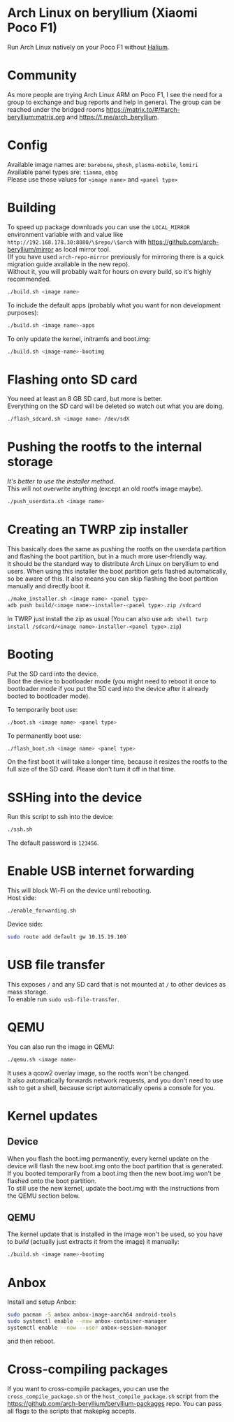 # Arch Linux on beryllium (Xiaomi Poco F1)

Run Arch Linux natively on your Poco F1 without [Halium](https://halium.org).

# Community

As more people are trying Arch Linux ARM on Poco F1, I see the need for a group to exchange and bug reports and help in
general. The group can be reached under the bridged rooms https://matrix.to/#/#arch-beryllium:matrix.org
and https://t.me/arch_beryllium.

# Config

Available image names are: `barebone`, `phosh`, `plasma-mobile`, `lomiri`  
Available panel types are: `tianma`, `ebbg`  
Please use those values for `<image name>` and `<panel type>`

# Building

To speed up package downloads you can use the `LOCAL_MIRROR` environment variable with and value
like `http://192.168.178.30:8080/\$repo/\$arch` with https://github.com/arch-beryllium/mirror as local mirror tool.  
(If you have used `arch-repo-mirror` previously for mirroring there is a quick migration guide available in the new
repo).  
Without it, you will probably wait for hours on every build, so it's highly recommended.

```bash
./build.sh <image name>
```

To include the default apps (probably what you want for non development purposes):

```bash
./build.sh <image name>-apps
```

To only update the kernel, initramfs and boot.img:

```bash
./build.sh <image-name>-bootimg
```

# Flashing onto SD card

You need at least an 8 GB SD card, but more is better.  
Everything on the SD card will be deleted so watch out what you are doing.

```bash
./flash_sdcard.sh <image name> /dev/sdX
```

# Pushing the rootfs to the internal storage

_It's better to use the installer method._  
This will not overwrite anything (except an old rootfs image maybe).

```bash
./push_userdata.sh <image name>
```

# Creating an TWRP zip installer

This basically does the same as pushing the rootfs on the userdata partition and flashing the boot partition, but in a
much more user-friendly way.  
It should be the standard way to distribute Arch Linux on beryllium to end users. When using this installer the boot
partition gets flashed automatically, so be aware of this. It also means you can skip flashing the boot partition
manually and directly boot it.

```bash
./make_installer.sh <image name> <panel type>
adb push build/<image name>-installer-<panel type>.zip /sdcard
```

In TWRP just install the zip as usual (You can also
use `adb shell twrp install /sdcard/<image name>-installer-<panel type>.zip`)

# Booting

Put the SD card into the device.  
Boot the device to bootloader mode (you might need to reboot it once to bootloader mode if you put the SD card into the
device after it already booted to bootloader mode).

To temporarily boot use:

```bash
./boot.sh <image name> <panel type>
```

To permanently boot use:

```bash
./flash_boot.sh <image name> <panel type>
```

On the first boot it will take a longer time, because it resizes the rootfs to the full size of the SD card. Please
don't turn it off in that time.

# SSHing into the device

Run this script to ssh into the device:

```bash
./ssh.sh
```

The default password is `123456`.

# Enable USB internet forwarding

This will block Wi-Fi on the device until rebooting.  
Host side:

```bash
./enable_forwarding.sh
```

Device side:

```bash
sudo route add default gw 10.15.19.100
```

# USB file transfer

This exposes `/` and any SD card that is not mounted at `/` to other devices as mass storage.  
To enable run `sudo usb-file-transfer`.

# QEMU

You can also run the image in QEMU:

```bash
./qemu.sh <image name>
```

It uses a qcow2 overlay image, so the rootfs won't be changed.  
It also automatically forwards network requests, and you don't need to use ssh to get a shell, because script
automatically opens a console for you.

# Kernel updates

## Device

When you flash the boot.img permanently, every kernel update on the device will flash the new boot.img onto the boot
partition that is generated.  
If you booted temporarily from a boot.img then the new boot.img won't be flashed onto the boot partition.  
To still use the new kernel, update the boot.img with the instructions from the QEMU section below.

## QEMU

The kernel update that is installed in the image won't be used, so you have to _build_ (actually just extracts it from
the image) it manually:

```bash
./build.sh <image name>-bootimg
```

# Anbox

Install and setup Anbox:

```bash
sudo pacman -S anbox anbox-image-aarch64 android-tools
sudo systemctl enable --now anbox-container-manager
systemctl enable --now --user anbox-session-manager
```

and then reboot.

# Cross-compiling packages

If you want to cross-compile packages, you can use the `cross_compile_package.sh` or the `host_compile_package.sh`
script from the https://github.com/arch-beryllium/beryllium-packages repo. You can pass all flags to the scripts that
makepkg accepts.

